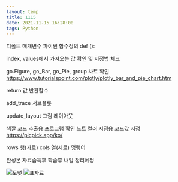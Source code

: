 ```yaml
---
layout: temp
title: 1115
date: 2021-11-15 16:28:00
tags: Python
---
```



디폴트 매개변수
파이썬 함수정의
def ():

index, values에서 가져오는 값 확인 및 지정법 체크

go.Figure, go_Bar, go_Pie, group 차트 확인
https://www.tutorialspoint.com/plotly/plotly_bar_and_pie_chart.htm

return 값 반환함수 

add_trace 서브플롯

update_layout 그림 레이아웃

색깔 코드 추출용 프로그램 확인
노트 컬러 지정용 코드값 지정
https://picpick.app/ko/

rows 행(가로) cols 열(세로) 명령어 

완성본 자료습득후 학습후 내일 정리예정


![도넛](https://user-images.githubusercontent.com/93235484/141739650-d2104c9b-e0e4-4be4-9f44-81393aaa6516.PNG)
![표자료](https://user-images.githubusercontent.com/93235484/141739652-41a330cc-2b24-45cf-a801-f22a360bdf67.PNG)
